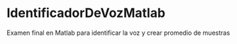 # IdentificadorDeVozMatlab
Examen final en Matlab para identificar la voz y crear promedio de muestras
